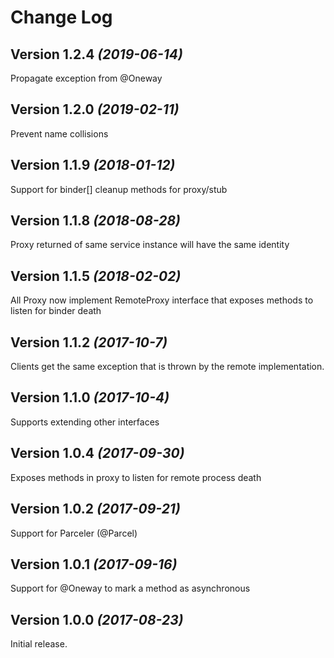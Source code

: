 Change Log
==========

Version 1.2.4 *(2019-06-14)*
----------------------------
Propagate exception from @Oneway 

Version 1.2.0 *(2019-02-11)*
----------------------------
Prevent name collisions


Version 1.1.9 *(2018-01-12)*
----------------------------

Support for binder[]
cleanup methods for proxy/stub


Version 1.1.8 *(2018-08-28)*
----------------------------

Proxy returned of same service instance will have the same identity


Version 1.1.5 *(2018-02-02)*
----------------------------

All Proxy now implement RemoteProxy interface that exposes methods to listen for binder death


Version 1.1.2 *(2017-10-7)*
----------------------------

Clients get the same exception that is thrown by the remote implementation.


Version 1.1.0 *(2017-10-4)*
----------------------------

Supports extending other interfaces

Version 1.0.4 *(2017-09-30)*
----------------------------

Exposes methods in proxy to listen for remote process death


Version 1.0.2 *(2017-09-21)*
----------------------------

Support for Parceler (@Parcel)


Version 1.0.1 *(2017-09-16)*
----------------------------

Support for @Oneway to mark a method as asynchronous


Version 1.0.0 *(2017-08-23)*
----------------------------

Initial release.
